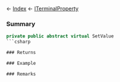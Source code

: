 ← [Index](Api-Index) ← [ITerminalProperty<TValue>](Sandbox.ModAPI.Interfaces.ITerminalProperty`1)

### Summary

```csharp
private public abstract virtual SetValue
```csharp

### Returns

### Example

### Remarks

